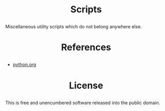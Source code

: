 ﻿<!-- This is free and unencumbered software released into the public domain -->

# <p align=center>Scripts

Miscellaneous utility scripts which do not belong anywhere else.

# <p align=center>References

- [python.org](https://python.org)

# <p align=center>License

This is free and unencumbered software released into the public domain.

